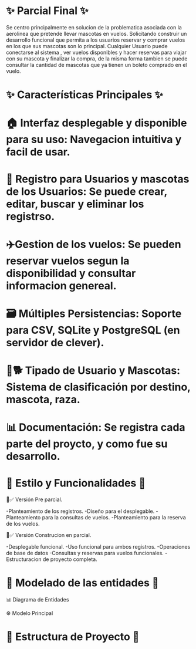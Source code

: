 # ✨ Parcial Final ✨ 

Se centro principalmente en solucion de la problematica asociada con la aerolinea que pretende llevar mascotas en vuelos. Solicitando construir un desarrollo funcional que permita a los usuarios reservar y comprar vuelos en los que sus mascotas son lo principal. Cualquier Usuario puede conectarse al sistema , ver vuelos disponibles y hacer reservas para viajar con su mascota y finalizar la compra, de la misma forma tambien se puede consultar la cantidad de mascotas que ya tienen un boleto comprado en el vuelo.

# ✨ Características Principales ✨

  # 🏠 Interfaz desplegable y disponible para su uso: Navegacion intuitiva y facil de usar.
  # 📱 Registro para Usuarios y mascotas de los Usuarios: Se puede crear, editar, buscar y eliminar los registrso. 
  # ✈️​ Gestion de los vuelos: Se pueden reservar vuelos segun la disponibilidad y consultar informacion genereal.
  # 🗃️ Múltiples Persistencias: Soporte para CSV, SQLite y PostgreSQL (en servidor de clever).
  # 👥​🐕 Tipado de Usuario y Mascotas: Sistema de clasificación por destino, mascota, raza.
  # 📊 Documentación: Se registra cada parte del proycto, y como fue su desarrollo.

  
# 🌟​ Estilo y Funcionalidades 🌟​

​💙​✅ Versión Pre parcial.

  -Planteamiento de los registros.
  -Diseño para el desplegable.
  -Planteamiento para la consultas de vuelos.
  -Planteamiento para la reserva de los vuelos.

💙​✅ Versión Construcion en parcial.

  -Desplegable funcional.
  -Uso funcional para ambos registros.
  -Operaciones de base de datos
  -Consultas y reservas para vuelos funcionales.
  -Estructuracion de proyecto completa.

# 👔​ Modelado de las entidades 👔​

📊 Diagrama de Entidades

⚙️​ Modelo Principal

# 🚧​ Estructura de Proyecto ​🚥​
